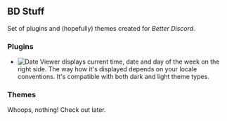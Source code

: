 ## BD Stuff
Set of plugins and (hopefully) themes created for *Better Discord*.
### Plugins
* ![Date Viewer](https://github.com/hammy255/BDStuff/blob/master/Plugins/dateViewer) displays current time, date and day of the week on the right side. The way how it's displayed depends on your locale conventions. It's compatible with both dark and light theme types.
### Themes
Whoops, nothing! Check out later.
